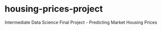 # housing-prices-project
Intermediate Data Science Final Project - Predicting Market Housing Prices
